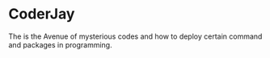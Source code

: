 # CoderJay
The is the Avenue of mysterious codes and how to deploy certain command and packages in programming.
